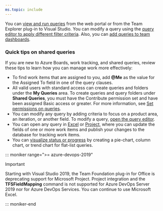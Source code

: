 ```yaml
---
ms.topic: include
---
```


You can [view and run queries](/azure/devops/boards/queries/view-run-query) from the web portal or from the Team Explorer plug-in to Visual Studio. You can modify a query using the [query editor to apply different filter criteria](/azure/devops/boards/queries/using-queries). Also, you can [add queries to team dashboards](/azure/devops/report/dashboards/dashboards).  




### Quick tips on shared queries

If you are new to Azure Boards, work tracking, and shared queries, review these tips to learn how you can manage work more effectively:

- To find work items that are assigned to you, add **@Me** as the value for the Assigned To field in one of the query clauses.  
- All valid users with standard access can create queries and folders under the **My Queries** area. To create queries and query folders under **Shared Queries**, you must have the Contribute permission set and have been assigned Basic access or greater. For more information, see [Set permissions on queries](/azure/devops/boards/queries/set-query-permissions).
- You can modify any query by adding criteria to focus on a product area, an iteration, or another field. To modify a query, [open the query editor](/azure/devops/boards/queries/using-queries).   
- You can open any query in [Excel](/azure/devops/boards/backlogs/office/bulk-add-modify-work-items-excel) or [Project](/azure/devops/boards/backlogs/office/create-your-backlog-tasks-using-project), where you can update the fields of one or more work items and publish your changes to the database for tracking work items.  
- You can [visualize status or progress](/azure/devops/report/dashboards/charts) by creating a pie-chart, column chart, or trend chart for flat-list queries. 

::: moniker range=">= azure-devops-2019"

> [!IMPORTANT]  
> Starting with Visual Studio 2019, the Team Foundation plug-in for Office is deprecating support for Microsoft Project. Project integration and the **TFSFieldMapping** command is not supported for Azure DevOps Server 2019 nor for Azure DevOps Services. You can continue to use Microsoft Excel.  

::: moniker-end
